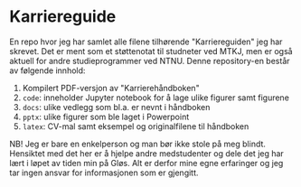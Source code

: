 # Karriereguide

En repo hvor jeg har samlet alle filene tilhørende "Karriereguiden" jeg har skrevet. Det er ment som et støttenotat til studneter ved MTKJ, men er også aktuell for andre studieprogrammer ved NTNU. Denne 
repository-en består av følgende innhold:

1. Kompilert PDF-versjon av "Karrierehåndboken" 
2. `code`: inneholder Jupyter notebook for å lage ulike figurer samt figurene
3. `docs`: ulike vedlegg som bl.a. er nevnt i håndboken
4. `pptx`: ulike figurer som ble laget i Powerpoint
5. `latex`: CV-mal samt eksempel og originalfilene til håndboken

NB! Jeg er bare en enkelperson og man bør ikke stole på meg blindt. Hensiktet med det her er å hjelpe andre medstudenter og dele det jeg har lært i løpet av tiden min på Gløs. Alt er derfor mine egne erfaringer og jeg tar ingen ansvar for informasjonen som er gjengitt. 
